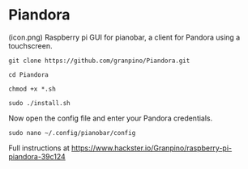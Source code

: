 # Piandora
(icon.png)
Raspberry pi GUI for pianobar, a client for Pandora using a touchscreen.

```
git clone https://github.com/granpino/Piandora.git

cd Piandora

chmod +x *.sh

sudo ./install.sh
```
Now open the config file and enter your Pandora credentials.
```
sudo nano ~/.config/pianobar/config
```
Full instructions at https://www.hackster.io/Granpino/raspberry-pi-piandora-39c124
